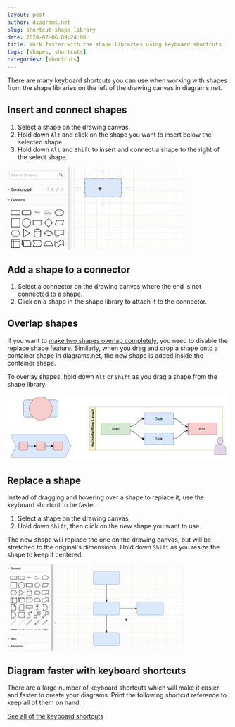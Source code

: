 ```yaml
---
layout: post
author: diagrams.net
slug: shortcut-shape-library
date: 2020-07-06 09:24:00
title: Work faster with the shape libraries using keyboard shortcuts
tags: [shapes, shortcuts]
categories: [shortcuts]
---
```


There are many keyboard shortcuts you can use when working with shapes from the shape libraries on the left of the drawing canvas in diagrams.net.

## Insert and connect shapes

1. Select a shape on the drawing canvas.
2. Hold down ``Alt`` and click on the shape you want to insert below the selected shape.
3. Hold down ``Alt`` and ``Shift`` to insert and connect a shape to the right of the select shape.

<img src="/assets/img/blog/shapes-insert-connect.gif" style="width=100%;max-width:400px;height:auto;" alt="Replace a shape easily - select a shape, then hold down Shift and click on your target shape in the shape library">

## Add a shape to a connector

1. Select a connector on the drawing canvas where the end is not connected to a shape.
2. Click on a shape in the shape library to attach it to the connector.

## Overlap shapes

If you want to [make two shapes overlap completely](/blog/shortcut-overlay-shapes.html), you need to disable the replace shape feature. Similarly, when you drag and drop a shape onto a container shape in diagrams.net, the new shape is added inside the container shape.

To overlay shapes, hold down ``Alt`` or ``Shift`` as you drag a shape from the shape library.

<img src="/assets/img/blog/shapes-overlapping.png" style="max-width:100%;height:auto;" alt="Overlap shapes in diagrams.net by holding down Alt or Shift when you drag and drop one from the shape library">

## Replace a shape

Instead of dragging and hovering over a shape to replace it, use the keyboard shortcut to be faster.

1. Select a shape on the drawing canvas.
2. Hold down ``Shift``, then click on the new shape you want to use.

The new shape will replace the one on the drawing canvas, but will be stretched to the original's dimensions. Hold down ``Shift`` as you resize the shape to keep it centered.

<img src="/assets/img/blog/shapes-replace-shortcut.gif" style="width=100%;max-width:400px;height:auto;" alt="Replace a shape easily - select a shape, then hold down Shift and click on your target shape in the shape library">

## Diagram faster with keyboard shortcuts

There are a large number of keyboard shortcuts which will make it easier and faster to create your diagrams. Print the following shortcut reference to keep all of them on hand.

[See all of the keyboard shortcuts](https://app.diagrams.net/shortcuts.svg)
